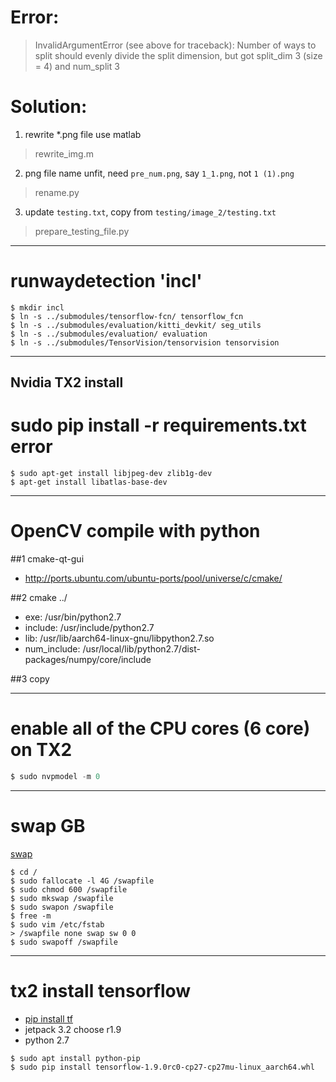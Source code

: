 # Error: 
> InvalidArgumentError (see above for traceback): Number of ways to split should evenly divide the split dimension, but got split_dim 3 (size = 4) and num_split 3

# Solution:
1. rewrite *.png file use matlab
> rewrite_img.m
2. png file name unfit, need `pre_num.png`, say `1_1.png`, not `1 (1).png`
>  rename.py
3. update `testing.txt`, copy from `testing/image_2/testing.txt`
> prepare_testing_file.py

------
# runwaydetection 'incl'
```shell
$ mkdir incl
$ ln -s ../submodules/tensorflow-fcn/ tensorflow_fcn
$ ln -s ../submodules/evaluation/kitti_devkit/ seg_utils
$ ln -s ../submodules/evaluation/ evaluation
$ ln -s ../submodules/TensorVision/tensorvision tensorvision
```

------
## Nvidia TX2 install
# sudo pip install -r requirements.txt error
```shell
$ sudo apt-get install libjpeg-dev zlib1g-dev
$ apt-get install libatlas-base-dev 
```

------
# OpenCV compile with python
##1 cmake-qt-gui
* http://ports.ubuntu.com/ubuntu-ports/pool/universe/c/cmake/

##2 cmake ../
* exe: /usr/bin/python2.7
* include: /usr/include/python2.7
* lib: /usr/lib/aarch64-linux-gnu/libpython2.7.so
* num_include: /usr/local/lib/python2.7/dist-packages/numpy/core/include

##3 copy

------
# enable all of the CPU cores (6 core) on TX2
```python
$ sudo nvpmodel -m 0
```

------
# swap GB
[swap](https://www.cnblogs.com/EasonJim/p/7487596.html)
```shell
$ cd /
$ sudo fallocate -l 4G /swapfile 
$ sudo chmod 600 /swapfile
$ sudo mkswap /swapfile
$ sudo swapon /swapfile
$ free -m
$ sudo vim /etc/fstab
> /swapfile none swap sw 0 0
$ sudo swapoff /swapfile
```

------
# tx2 install tensorflow
* [pip install tf](https://devtalk.nvidia.com/default/topic/1031300/jetson-tx2/tensorflow-1-8-wheel-with-jetpack-3-2-/)
* jetpack 3.2 choose r1.9
* python 2.7
```shell
$ sudo apt install python-pip
$ sudo pip install tensorflow-1.9.0rc0-cp27-cp27mu-linux_aarch64.whl
```
